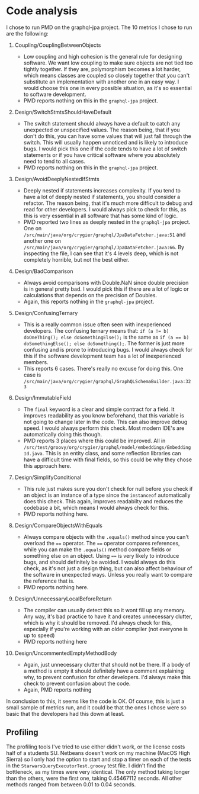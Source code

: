# Code analysis
I chose to run PMD on the graphql-jpa project. The 10 metrics I chose to run are the following:
1. Coupling/CouplingBetweenObjects
    - Low coupling and high cohesion is the general rule for designing software. We want low
coupling to make sure objects are not tied too tightly together. If they are, polymorphism becomes a lot harder, which means classes are coupled so closely together that you can't substitute an
implementation with another one in an easy way. I would choose this one in every possible 
situation, as it's so essential to software development.
    - PMD reports nothing on this in the `graphql-jpa` project.

2. Design/SwitchStmtsShouldHaveDefault
    - The switch statement should always have a default to catch any unexpected or unspecified 
values. The reason being, that if you don't do this, you can have some values that will just fall
through the switch. This will usually happen unnoticed and is likely to introduce bugs. I would 
pick this one if the code tends to have a lot of switch statements or if you have critical software where you absolutely need to tend to all cases. 
    - PMD reports nothing on this in the `graphql-jpa` project.

3. Design/AvoidDeeplyNestedIfStmts
    - Deeply nested if statements increases complexity. If you tend to have a lot of deeply nested if statements, you should consider a refactor. The reason being, that it's much more difficult 
to debug and read for other developers. I would always pick to check for this, as this is very
 essential in all software that has some kind of logic. 
    - PMD reported two lines as deeply nested in the `graphql-jpa` project. One on `/src/main/java/org/crygier/graphql/JpaDataFetcher.java:51` and another one on `/src/main/java/org/crygier/graphql/JpaDataFetcher.java:66`. By inspecting the file, I can see that it's 4 levels deep, which is not completely horrible, but not the best either.

4. Design/BadComparison
    - Always avoid comparisons with Double.NaN since double precision is in general pretty bad. 
I would pick this if there are a lot of logic or calculations that depends on the precision
 of Doubles.
    - Again, this reports nothing in the `graphql-jpa` project.

5. Design/ConfusingTernary
    - This is a really common issue often seen with inexperienced developers. The confusing ternary means that: `if (a != b) doOneThing(); else doSomethingElse();` is the same as
 `if (a == b) doSomethingElse(); else doSomething();`. The former is just more confusing and is prone to introducing bugs. I would always check for this if the software development team has a lot
 of inexperienced members.
    - This reports 6 cases. There's really no excuse for doing this. One case is `/src/main/java/org/crygier/graphql/GraphQLSchemaBuilder.java:323`

6. Design/ImmutableField
    - The `final` keyword is a clear and simple contract for a field. It improves readability as you know beforehand, that this variable is not going to change later in the code. This can also improve debug speed. I would always perform this check. Most modern IDE's are automatically doing this though. 
    - PMD reports 3 places where this could be improved. All in `/src/test/groovy/org/crygier/graphql/model/embeddings/EmbeddingId.java`. This is an entity class, and some reflection libraries can have a difficult time with final fields, so this could be why they chose this approach here.

7. Design/SimplifyConditional
    - This rule just makes sure you don't check for null before you check if an object is an instance of a type since the `instanceof` automatically does this check. This again, improves readabilty
 and reduces the codebase a bit, which means I would always check for this.
    - PMD reports nothing here.

8. Design/CompareObjectsWithEquals
    - Always compare objects with the `.equals()` method since you can't overload the `==` operator. The `==` operator compares references, while you can make the `.equals()` method compare fields or something else on an object. Using `==` is very likely to introduce bugs, and should definitely be avoided. I would always do this check, as it's not just a design thing, but can also affect behaviour of the software in unexpected ways. Unless you really want to compare the reference that is.
    - PMD reports nothing here.

9. Design/UnnecessaryLocalBeforeReturn
    - The compiler can usually detect this so it wont fill up any memory. Any way, it's bad 
practice to have it and creates unnecessary clutter, which is why it should be removed. I'd always check for this, especially if you're working with an older compiler (not everyone is up to speed)
    - PMD reports nothing here

10. Design/UncommentedEmptyMethodBody
    - Again, just unnecessary clutter that should not be there. If a body of a method is empty it should definitely have a comment explaining why, to prevent confusion for other developers. I'd always make this check to prevent confusion about the code.
    - Again, PMD reports nothing

In conclusion to this, it seems like the code is OK. Of course, this is just a small sample of metrics run, and it could be that the ones I chose were so basic that the developers had this down at least. 

## Profiling
The profiling tools I've tried to use either didn't work, or the license costs half of a students SU. Netbeans doesn't work on my machine (MacOS High Sierra) so I only had the option to start and stop a timer on each of the tests in the `StarwarsQueryExecutorTest.groovy` test file. I didn't find the bottleneck, as my times were very identical. The only method taking longer than the others, were the first one, taking 0.45467112 seconds. All other methods ranged from between 0.01 to 0.04 seconds. 

